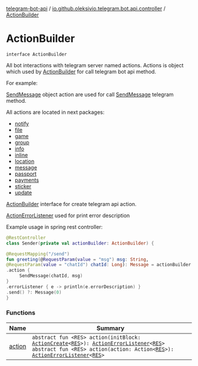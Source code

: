 [telegram-bot-api](../../index.md) / [io.github.oleksivio.telegram.bot.api.controller](../index.md) / [ActionBuilder](./index.md)

# ActionBuilder

`interface ActionBuilder`

All bot interactions with telegram server named actions.
Actions is object which used by [ActionBuilder](./index.md) for call telegram bot api method.

For example:

[SendMessage](../../io.github.oleksivio.telegram.bot.api.model.method.message/-send-message/index.md) object action
are used for call [SendMessage](https://core.telegram.org/bots/api/#sendmessage) telegram method.

All actions are located in next packages:

* [notify](../../io.github.oleksivio.telegram.bot.api.model.method.notify/index.md)
* [file](../../io.github.oleksivio.telegram.bot.api.model.method.file/index.md)
* [game](../../io.github.oleksivio.telegram.bot.api.model.method.game/index.md)
* [group](../../io.github.oleksivio.telegram.bot.api.model.method.group/index.md)
* [info](../../io.github.oleksivio.telegram.bot.api.model.method.info/index.md)
* [inline](../../io.github.oleksivio.telegram.bot.api.model.method.inline/index.md)
* [location](../../io.github.oleksivio.telegram.bot.api.model.method.location/index.md)
* [message](../../io.github.oleksivio.telegram.bot.api.model.method.message/index.md)
* [passport](../../io.github.oleksivio.telegram.bot.api.model.method.passport/index.md)
* [payments](../../io.github.oleksivio.telegram.bot.api.model.method.payments/index.md)
* [sticker](../../io.github.oleksivio.telegram.bot.api.model.method.sticker/index.md)
* [update](../../io.github.oleksivio.telegram.bot.api.model.method.update/index.md)

[ActionBuilder](./index.md) interface for create telegram api action.

[ActionErrorListener](../-action-error-listener/index.md) used for print error description

Example usage in spring rest controller:

``` kotlin
@RestController
class Sender(private val actionBuilder: ActionBuilder) {

@RequestMapping("/send")
fun greeting(@RequestParam(value = "msg") msg: String,
@RequestParam(value = "chatId") chatId: Long): Message = actionBuilder
.action {
     SendMessage(chatId, msg)
}
.errorListener { e -> println(e.errorDescription) }
.send() ?: Message(0)
}

```

### Functions

| Name | Summary |
|---|---|
| [action](action.md) | `abstract fun <RES> action(initBlock: `[`ActionCreate`](../-action-create.md)`<`[`RES`](action.md#RES)`>): `[`ActionErrorListener`](../-action-error-listener/index.md)`<`[`RES`](action.md#RES)`>`<br>`abstract fun <RES> action(action: Action<`[`RES`](action.md#RES)`>): `[`ActionErrorListener`](../-action-error-listener/index.md)`<`[`RES`](action.md#RES)`>` |
